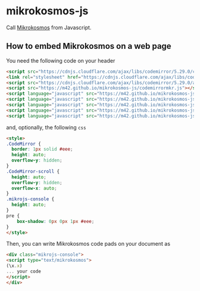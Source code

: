 # mikrokosmos-js
Call [Mikrokosmos](https://github.com/M42/mikrokosmos) from Javascript.

## How to embed Mikrokosmos on a web page
You need the following code on your header

~~~ html
<script src="https://cdnjs.cloudflare.com/ajax/libs/codemirror/5.29.0/codemirror.min.js"></script>
<link rel="stylesheet" href="https://cdnjs.cloudflare.com/ajax/libs/codemirror/5.29.0/codemirror.css">
<script src="https://cdnjs.cloudflare.com/ajax/libs/codemirror/5.29.0/addon/mode/simple.min.js"></script>
<script src="https://m42.github.io/mikrokosmos-js/codemirrormkr.js"></script>
<script language="javascript" src="https://m42.github.io/mikrokosmos-js/rts.js"></script>
<script language="javascript" src="https://m42.github.io/mikrokosmos-js/lib.js"></script>
<script language="javascript" src="https://m42.github.io/mikrokosmos-js/out.js"></script>
<script language="javascript" src="https://m42.github.io/mikrokosmos-js/runmain.js"></script>
<script language="javascript" src="https://m42.github.io/mikrokosmos-js/mikrobox.js" defer></script>
~~~

and, optionally, the following `css`

~~~ html
<style>
.CodeMirror {
  border: 1px solid #eee;
  height: auto;
  overflow-y: hidden;
}
.CodeMirror-scroll {
  height: auto;
  overflow-y: hidden;
  overflow-x: auto;
}
.mikrojs-console {
  height: auto;
}
pre {
    box-shadow: 0px 0px 1px #eee;
}
</style>
~~~

Then, you can write Mikrokosmos code pads on your document as

~~~ html
<div class="mikrojs-console">
<script type="text/mikrokosmos">
(\x.x)
... your code
</script>
</div>
~~~

